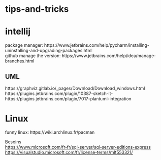 # tips-and-tricks
<H1>intellij</H1>
package manager:
https://www.jetbrains.com/help/pycharm/installing-uninstalling-and-upgrading-packages.html<br>
github manage the version:
https://www.jetbrains.com/help/idea/manage-branches.html<br>
<H2>UML</H2>
https://graphviz.gitlab.io/_pages/Download/Download_windows.html<br>
https://plugins.jetbrains.com/plugin/10387-sketch-it-<br>
https://plugins.jetbrains.com/plugin/7017-plantuml-integration<br>
<H1>Linux</H1>
funny linux:
https://wiki.archlinux.fr/pacman

Besoins<br>
https://www.microsoft.com/fr-fr/sql-server/sql-server-editions-express
https://visualstudio.microsoft.com/fr/license-terms/mlt553321/
